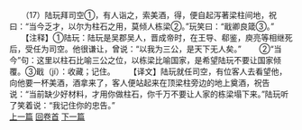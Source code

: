 　　（17）陆玩拜司空①，有人诣之，索美酒，得，便自起泻著梁柱间地，祝曰：“当今乏才，以尔为柱石之用，莫倾人栋梁②。”玩笑曰：“戢卿良箴③。”
　　【注释】①陆玩：陆玩是吴郡吴人，晋成帝时，在王导、郗鉴，庾亮等相继死后，受任为司空。他很谦让，曾说：“以我为三公，是天下无人矣。”
　　②“当今”句：这里以柱石比喻三公之位，以栋梁比喻国家，是希望陆玩不要让国家倾覆。③戢（jí）：收藏；记住。
　　【译文】陆玩就任司空，有位客人去看望他，向他要一杯美酒，酒拿来了，客人便站起来在顶梁柱旁边的地上奠酒，祝告说：“当前缺少好材料，才用你做柱石，你千万不要让人家的栋梁塌下来。”陆玩听了笑着说：“我记住你的忠告。”
<br>[上一篇](10_16) [回卷首](10_00) [下一篇](10_18)
